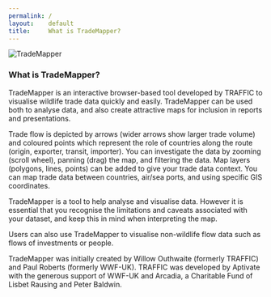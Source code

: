 ```yaml
---
permalink: /
layout:    default
title:     What is TradeMapper?
---
```

![TradeMapper](https://github.com/trademapper/trademapper-js/blob/staging/TradeMapper_cover.png)


### What is TradeMapper?

TradeMapper is an interactive browser-based tool developed by TRAFFIC to visualise wildlife trade data quickly and easily. TradeMapper can be used both to analyse data, and also create attractive maps for inclusion in reports and presentations. 

Trade flow is depicted by arrows (wider arrows show larger trade volume) and coloured points which represent the role of countries along the route (origin, exporter, transit, importer). You can investigate the data by zooming (scroll wheel), panning (drag) the map, and filtering the data. Map layers (polygons, lines, points) can be added to give your trade data context. You can map trade data between countries, air/sea ports, and using specific GIS coordinates.

TradeMapper is a tool to help analyse and visualise data. However it is essential that you recognise the limitations and caveats associated with your dataset, and keep this in mind when interpreting the map. 

Users can also use TradeMapper to visualise non-wildlife flow data such as flows of investments or people.  

TradeMapper was initially created by Willow Outhwaite (formerly TRAFFIC) and Paul Roberts (formerly WWF-UK). TRAFFIC was developed by Aptivate with the generous support of WWF-UK and Arcadia, a Charitable Fund of Lisbet Rausing and Peter Baldwin.
 


